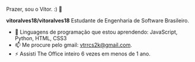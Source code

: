 Prazer, sou o Vítor. :) 👋

**vitoralves18/vitoralves18**
Estudante de Engenharia de Software Brasileiro.
- 🌱 Linguagens de programação que estou aprendendo: JavaScript, Python, HTML, CSS3     
- 📫 Me procure pelo gmail: vtrrcs2k@gmail.com.   
- ⚡ Assisti The Office inteiro 6 vezes em menos de 1 ano.


